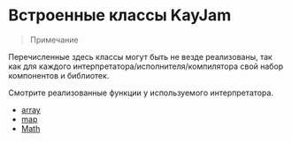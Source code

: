 # Встроенные классы KayJam
> Примечание

Перечисленные здесь классы могут быть не везде реализованы,
так как для каждого интерпретатора/исполнителя/компилятора свой набор компонентов и библиотек.

Смотрите реализованные функции у используемого интерпретатора.

- [array](https://github.com/KayJamLang/core/blob/main/docs/ru/classes/array.md)
- [map](https://github.com/KayJamLang/core/blob/main/docs/ru/classes/map.md)
- [Math](https://github.com/KayJamLang/core/blob/main/docs/ru/classes/math.md)
